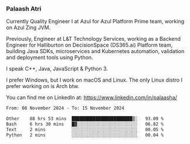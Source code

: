 ### Palaash Atri

Currently Quality Engineer I at Azul for Azul Platform Prime team, working on Azul Zing JVM. 

Previously, Engineer at L&T Technology Services, working as a Backend Engineer for Halliburton on DecisionSpace (DS365.ai) Platform team, building Java SDKs, microservices and Kubernetes automation, validation and deployment tools using Python.

I speak C++, Java, JavaScript & Python 3.

I prefer Windows, but I work on macOS and Linux. The only Linux distro I prefer working on is Arch btw.

You can find me on LinkedIn at: https://www.linkedin.com/in/palaasha/

<!--START_SECTION:waka-->

```txt
From: 08 November 2024 - To: 15 November 2024

Other    88 hrs 53 mins  ███████████████████████▒░   93.09 %
Bash     6 hrs 30 mins   █▓░░░░░░░░░░░░░░░░░░░░░░░   06.82 %
Text     2 mins          ░░░░░░░░░░░░░░░░░░░░░░░░░   00.05 %
Python   2 mins          ░░░░░░░░░░░░░░░░░░░░░░░░░   00.04 %
```

<!--END_SECTION:waka-->
